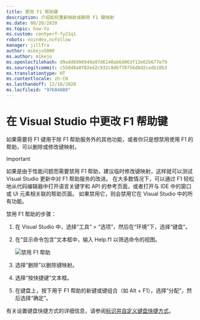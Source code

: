 ```yaml
---
title: 更改 F1 帮助键
description: 介绍如何重新映射或删除 F1 键映射
ms.date: 08/20/2020
ms.topic: how-to
ms.custom: contperf-fy21q1
robots: noindex,nofollow
manager: jillfra
author: mikejo5000
ms.author: mikejo
ms.openlocfilehash: d9add6996949a97d6140ab6d063f13e02b677e79
ms.sourcegitcommit: c558d8a0f02ed2c932c8d6f70756d8d2cedb10b3
ms.translationtype: HT
ms.contentlocale: zh-CN
ms.lasthandoff: 12/18/2020
ms.locfileid: "97684080"
---
```

# <a name="change-the-f1-help-key-in-visual-studio"></a>在 Visual Studio 中更改 F1 帮助键

如果需要将 F1 键用于除 F1 帮助服务外的其他功能，或者你只是想禁用使用 F1 的帮助，可以删除或修改键映射。

> [!IMPORTANT]
> 如果是由于性能问题而需要禁用 F1 帮助，建议临时修改键映射，这样就可以测试 Visual Studio 更新中对 F1 帮助服务的改进。 在大多数情况下，可以通过 F1 轻松地从代码编辑器中打开语言关键字和 API 的参考页面，或者打开与 IDE 中的窗口或 UI 元素相关联的帮助页面。 如果禁用它，则会禁用它在 Visual Studio 中的所有功能。

禁用 F1 帮助的步骤：

1. 在 Visual Studio 中，选择“工具” > “选项”，然后在“环境”下，选择“键盘”。

1. 在“显示命令包含”文本框中，输入 Help.f1 以筛选命令的视图。

   ![禁用 F1 帮助](../not-in-toc/media/disable-f1-help-key.png)

1. 选择“删除”以删除键映射。

1. 选择“按快捷键”文本框。

1. 在键盘上，按下用于 F1 帮助的新键或键组合（如 Alt + F1），选择“分配”，然后选择“确定”。

有关设置键盘快捷方式的详细信息，请参阅[标识并自定义键盘快捷方式](../../ide/identifying-and-customizing-keyboard-shortcuts-in-visual-studio.md)。
